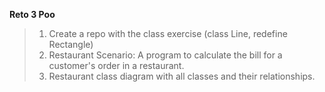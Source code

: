 **Reto 3 Poo**
>1. Create a repo with the class exercise (class Line, redefine Rectangle)
>2. Restaurant Scenario: A program to calculate the bill for a customer's order in a restaurant.
>3. Restaurant class diagram with all classes and their relationships.
